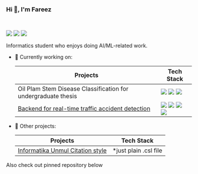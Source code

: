 ### Hi 👋, I'm Fareez

<br>

[![](https://img.shields.io/badge/website-000000?style=flat&logo=About.me&logoColor=white)](https://zeerafle.github.io)
[![](https://img.shields.io/badge/-LinkedIn-blue?style=flat&logo=linkedin)](https://linkedin.com/in/samfareez/)
[![](https://img.shields.io/badge/-Email-red?style=flat&logo=gmail&logoColor=white)](mailto:vsefareez@gmail.com)

Informatics student who enjoys doing AI/ML-related work.

- 🌱 Currently working on:

  | Projects | Tech Stack |
  | --- | --- |
  | Oil Plam Stem Disease Classification for undergraduate thesis | ![](https://img.shields.io/badge/Python-FFD43B?style=for-the-badge&logo=python&logoColor=blue) ![](https://img.shields.io/badge/scikit_learn-F7931E?style=for-the-badge&logo=scikit-learn&logoColor=white) ![](https://img.shields.io/badge/TensorFlow-FF6F00?style=for-the-badge&logo=tensorflow&logoColor=white)|
  | [Backend for real-time traffic accident detection](https://github.com/zeerafle/cctv-inference) | ![](https://img.shields.io/badge/Python-FFD43B?style=for-the-badge&logo=python&logoColor=blue) ![](https://img.shields.io/badge/Flask-000000?style=for-the-badge&logo=flask&logoColor=white) ![](https://img.shields.io/badge/OpenCV-27338e?style=for-the-badge&logo=OpenCV&logoColor=white) ![](https://img.shields.io/badge/TensorFlow-FF6F00?style=for-the-badge&logo=tensorflow&logoColor=white) |

- 📌 Other projects:

  | Projects | Tech Stack |
  | --- | --- |
  | [Informatika Unmul Citation style](https://github.com/zeerafle/if-citation-style) | *just plain .csl file |

Also check out pinned repository below
